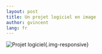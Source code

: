 ```yaml
---
layout: post
title: Un projet logiciel en image
author: gvincent
lang: fr
---
```

![Projet logiciel](https://lh3.googleusercontent.com/-iWtzyF0Rilg/Trw4PDlWhWI/AAAAAAAABdE/mlaSQSL3txY/s640/software_treeswing.gif){.img-responsive}